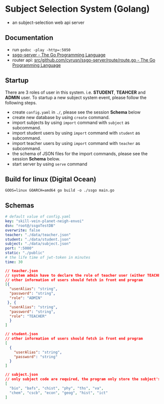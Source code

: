 # Subject Selection System (Golang)

- an subject-selection web api server

## Documentation

- run `godoc -play -http=:5050`
- [ssgo-server - The Go Programming Language](http://localhost:5050/pkg/github.com/cyrusn/ssgo-server//)
- router api: [src/github.com/cyrusn/ssgo-server/route/route.go - The Go Programming Language](http://localhost:5050/src/github.com/cyrusn/ssgo-server//route/route.go?s=545:577#L18)

## Startup

There are 3 roles of user in this system. i.e. **STUDENT**, **TEAHCER** and **ADMIN** user. To startup a new subject system event, please follow the following steps.

- create `config.yaml` in `./`, please see the session **Schema** below
- create new database by using `create` command.
- import subjects by using `import` command with `subject` as subcommand.
- import student users by using `import` command with `student` as subcommand.
- import teacher users by using `import` command with `teacher` as subcommand.
- the schema of JSON files for the import commands, please see the session **Schema** below.
- start server by using `serve` command

## Build for linux (Digital Ocean)

`GOOS=linux GOARCH=amd64 go build -o ./ssgo main.go`

## Schemas

```yaml
# default value of config.yaml
key: "skill-vein-planet-neigh-envoi"
dsn: "root@/ssgoTestDB"
overwrite: false
teacher: "./data/teacher.json"
student: "./data/student.json"
subject: "./data/subject.json"
port: ":5000"
static: "./public"
# the life time of jwt-token in minutes
time: 30
```

```json
// teacher.json
// system admin have to declare the role of teacher user (either TEACHER or STUDENT).
// other information of users should fetch in front end program
[{
  "userAlias": "string",
  "password": "string",
  "role": "ADMIN"
 }, {
  "userAlias": "string",
  "password": "string",
  "role": "TEACHER"
  }
]
```

```json
// student.json
// other information of users should fetch in front end program
[
  {
    "userAlias": "string",
    "password": "string"
  }
]
```

```json
// subject.json
// only subject code are required, the program only store the subject's capacity.
[
  "bio", "bafs", "chist", "phy", "ths", "va",
  "chem", "cscb", "econ", "geog", "hist", "ict"
]
```
